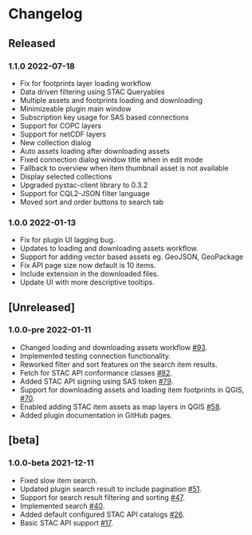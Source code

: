 # Changelog

## Released

### 1.1.0 2022-07-18
- Fix for footprints layer loading workflow
- Data driven filtering using STAC Queryables
- Multiple assets and footprints loading and downloading
- Minimizeable plugin main window
- Subscription key usage for SAS based connections
- Support for COPC layers
- Support for netCDF layers
- New collection dialog
- Auto assets loading after downloading assets
- Fixed connection dialog window title when in edit mode
- Fallback to overview when item thumbnail asset is not available
- Display selected collections
- Upgraded pystac-client library to 0.3.2
- Support for CQL2-JSON filter language
- Moved sort and order buttons to search tab

### 1.0.0 2022-01-13
- Fix for plugin UI lagging bug.
- Updates to loading and downloading assets workflow.
- Support for adding vector based assets eg. GeoJSON, GeoPackage
- Fix API page size now default is 10 items.
- Include extension in the downloaded files.
- Update UI with more descriptive tooltips.

## [Unreleased] 

### 1.0.0-pre 2022-01-11
- Changed loading and downloading assets workflow [#93](https://github.com/stac-utils/qgis-stac-plugin/pull/93).
- Implemented testing connection functionality.
- Reworked filter and sort features on the search item results.
- Fetch for STAC API conformance classes [#82](https://github.com/stac-utils/qgis-stac-plugin/pull/82).
- Added STAC API signing using SAS token [#79](https://github.com/stac-utils/qgis-stac-plugin/pull/79).
- Support for downloading assets and loading item footprints in QGIS, [#70](https://github.com/stac-utils/qgis-stac-plugin/pull/70).
- Enabled adding STAC item assets as map layers in QGIS [#58](https://github.com/stac-utils/qgis-stac-plugin/pull/58).
- Added plugin documentation in GitHub pages.

## [beta]

### 1.0.0-beta 2021-12-11
- Fixed slow item search.
- Updated plugin search result to include pagination [#51](https://github.com/stac-utils/qgis-stac-plugin/pull/51).
- Support for search result filtering and sorting [#47](https://github.com/stac-utils/qgis-stac-plugin/pull/47).
- Implemented search [#40](https://github.com/stac-utils/qgis-stac-plugin/pull/40).
- Added default configured STAC API catalogs [#26](https://github.com/stac-utils/qgis-stac-plugin/pull/26).
- Basic STAC API support [#17](https://github.com/stac-utils/qgis-stac-plugin/pull/17).
